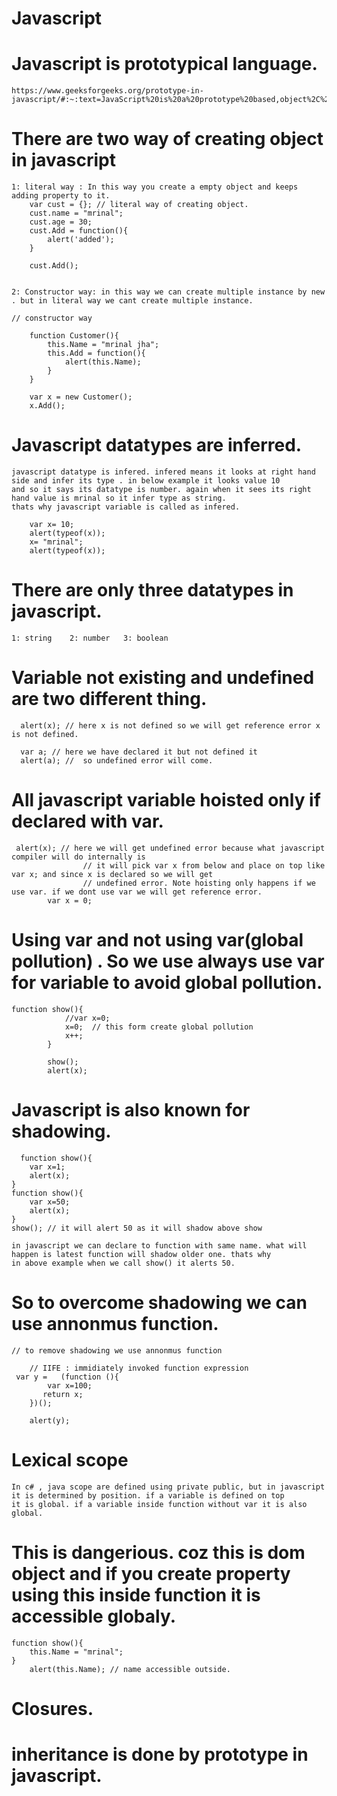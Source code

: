 # Javascript

# Javascript is prototypical language.
    https://www.geeksforgeeks.org/prototype-in-javascript/#:~:text=JavaScript%20is%20a%20prototype%20based,object%2C%20which%20enables%20all%20the


# There are two way of creating object in javascript 
    1: literal way : In this way you create a empty object and keeps adding property to it.
        var cust = {}; // literal way of creating object.
        cust.name = "mrinal";
        cust.age = 30;
        cust.Add = function(){
            alert('added');
        }

        cust.Add();


    2: Constructor way: in this way we can create multiple instance by new . but in literal way we cant create multiple instance.

    // constructor way

        function Customer(){
            this.Name = "mrinal jha";
            this.Add = function(){
                alert(this.Name);
            }
        }

        var x = new Customer();
        x.Add();

# Javascript datatypes are inferred. 
    javascript datatype is infered. infered means it looks at right hand side and infer its type . in below example it looks value 10 
    and so it says its datatype is number. again when it sees its right hand value is mrinal so it infer type as string.
    thats why javascript variable is called as infered.

        var x= 10;
        alert(typeof(x));
        x= "mrinal";
        alert(typeof(x));

# There are only three datatypes in javascript.
    1: string    2: number   3: boolean

# Variable not existing and undefined are two different thing.

      alert(x); // here x is not defined so we will get reference error x is not defined.

      var a; // here we have declared it but not defined it 
      alert(a); //  so undefined error will come.

# All javascript variable hoisted only if declared with var.

     alert(x); // here we will get undefined error because what javascript compiler will do internally is
                    // it will pick var x from below and place on top like var x; and since x is declared so we will get
                    // undefined error. Note hoisting only happens if we use var. if we dont use var we will get reference error.
            var x = 0;

# Using var and not using var(global pollution) . So we use always use var for variable to avoid global pollution.
    
    function show(){
                //var x=0;
                x=0;  // this form create global pollution
                x++;
            }
            
            show();
            alert(x);

            
# Javascript is also known for shadowing.

      function show(){
        var x=1;
        alert(x);
    }
    function show(){
        var x=50;
        alert(x);
    }
    show(); // it will alert 50 as it will shadow above show

    in javascript we can declare to function with same name. what will happen is latest function will shadow older one. thats why
    in above example when we call show() it alerts 50.

# So to overcome shadowing we can use annonmus function.
    // to remove shadowing we use annonmus function

        // IIFE : immidiately invoked function expression
     var y =   (function (){
            var x=100;
           return x;
        })();

        alert(y);


# Lexical scope
    In c# , java scope are defined using private public, but in javascript it is determined by position. if a variable is defined on top
    it is global. if a variable inside function without var it is also global.


# This is dangerious. coz this is dom object and if you create property using this inside function it is accessible globaly.

    function show(){
        this.Name = "mrinal";
    }
        alert(this.Name); // name accessible outside.


# Closures.

# inheritance is done by prototype in javascript.